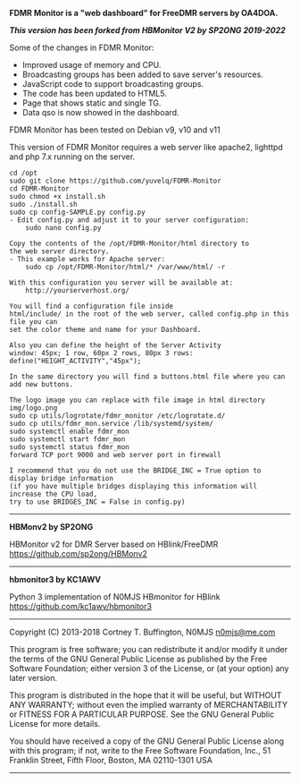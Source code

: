 **FDMR Monitor is a "web dashboard" for FreeDMR servers by OA4DOA.**

***This version has been forked from HBMonitor V2 by SP2ONG 2019-2022***

Some of the changes in FDMR Monitor:
- Improved usage of memory and CPU.
- Broadcasting groups has been added to save server's resources.
- JavaScript code to support broadcasting groups.
- The code has been updated to HTML5.
- Page that shows static and single TG.
- Data qso is now showed in the dashboard.


FDMR Monitor has been tested on Debian v9, v10 and v11

This version of FDMR Monitor requires a web server like apache2, lighttpd and 
php 7.x running on the server.

    cd /opt
    sudo git clone https://github.com/yuvelq/FDMR-Monitor
    cd FDMR-Monitor
    sudo chmod +x install.sh
    sudo ./install.sh
    sudo cp config-SAMPLE.py config.py
    - Edit config.py and adjust it to your server configuration:
        sudo nano config.py

    Copy the contents of the /opt/FDMR-Monitor/html directory to 
    the web server directory.
    - This example works for Apache server:
        sudo cp /opt/FDMR-Monitor/html/* /var/www/html/ -r

    With this configuration you server will be available at:
        http://yourserverhost.org/

    You will find a configuration file inside 
    html/include/ in the root of the web server, called config.php in this file you can  
    set the color theme and name for your Dashboard.
    
    Also you can define the height of the Server Activity 
    window: 45px; 1 row, 60px 2 rows, 80px 3 rows:
    define("HEIGHT_ACTIVITY","45px");

    In the same directory you will find a buttons.html file where you can add new buttons.
    
    The logo image you can replace with file image in html directory  img/logo.png
    sudo cp utils/logrotate/fdmr_monitor /etc/logrotate.d/
    sudo cp utils/fdmr_mon.service /lib/systemd/system/
    sudo systemctl enable fdmr_mon
    sudo systemctl start fdmr_mon
    sudo systemctl status fdmr_mon
    forward TCP port 9000 and web server port in firewall
        
    I recommend that you do not use the BRIDGE_INC = True option to display bridge information 
    (if you have multiple bridges displaying this information will increase the CPU load, 
    try to use BRIDGES_INC = False in config.py) 
    

---

**HBMonv2 by SP2ONG**

HBMonitor v2 for DMR Server based on HBlink/FreeDMR https://github.com/sp2ong/HBMonv2 

---

**hbmonitor3 by KC1AWV**

Python 3 implementation of N0MJS HBmonitor for HBlink https://github.com/kc1awv/hbmonitor3 

---

Copyright (C) 2013-2018  Cortney T. Buffington, N0MJS <n0mjs@me.com>

This program is free software; you can redistribute it and/or modify it under the terms of the GNU General Public License as published by the Free Software Foundation; either version 3 of 
the License, or (at your option) any later version.

This program is distributed in the hope that it will be useful, but WITHOUT ANY WARRANTY; without even the implied warranty of MERCHANTABILITY or FITNESS FOR A PARTICULAR PURPOSE. See the 
GNU General Public License for more details.

You should have received a copy of the GNU General Public License along with this program; if not, write to the Free Software Foundation, Inc., 51 Franklin Street, Fifth Floor, Boston, MA 
02110-1301  USA

---
